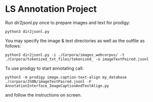 # LS Annotation Project

Run dir2jsonl.py once to prepare images and text for prodigy:

```
python3 dir2jsonl.py
```
You may specify the image & text directories as well as the outfile as follows:
```
python3 dir2jsonl.py -i ./Corpora/images_webcorpus/ -t ./Corpora/tokenized_txt_files/tokenized_ -o imageTextPaired.jsonl
```

To use prodigy to start annotating call:
```
python3 -m prodigy image.caption-text-align my_database ./corpora/JSON/imageTextPaired.jsonl -F AnnotationInterface_ImageCaptionAndTextAlign.py
```
and follow the instructions on screen.
